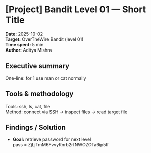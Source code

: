 # [Project] Bandit Level 01 — Short Title
**Date:** 2025-10-02  
**Target:** OverTheWire Bandit (level 01)  
**Time spent:** 5 min  
**Author:** Aditya Mishra

## Executive summary
One-line: for 1 use man or cat normally

## Tools & methodology
Tools: ssh, ls, cat, file  
Method: connect via SSH → inspect files → read target file

## Findings / Solution
- **Goal:** retrieve password for next level  
 pass = ZjLjTmM6FvvyRnrb2rfNWOZOTa6ip5If
